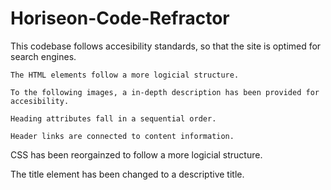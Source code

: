 # Horiseon-Code-Refractor
This codebase follows accesibility standards, so that the site is optimed for search engines.

    The HTML elements follow a more logicial structure.
 
    To the following images, a in-depth description has been provided for accesibility. 

    Heading attributes fall in a sequential order. 

    Header links are connected to content information.

CSS has been reorgainzed to follow a more logicial structure.

The title element has been changed to a descriptive title.